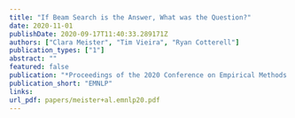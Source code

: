 ```yaml
---
title: "If Beam Search is the Answer, What was the Question?"
date: 2020-11-01
publishDate: 2020-09-17T11:40:33.289171Z
authors: ["Clara Meister", "Tim Vieira", "Ryan Cotterell"]
publication_types: ["1"]
abstract: ""
featured: false
publication: "*Proceedings of the 2020 Conference on Empirical Methods in Natural Language Processing*"
publication_short: "EMNLP"
links:
url_pdf: papers/meister+al.emnlp20.pdf
---
```


